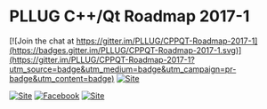 # PLLUG C++/Qt Roadmap 2017-1

[![Join the chat at https://gitter.im/PLLUG/CPPQT-Roadmap-2017-1](https://badges.gitter.im/PLLUG/CPPQT-Roadmap-2017-1.svg)](https://gitter.im/PLLUG/CPPQT-Roadmap-2017-1?utm_source=badge&utm_medium=badge&utm_campaign=pr-badge&utm_content=badge)
[![Site ](https://img.shields.io/badge/site%3A-https%3A%2F%2Fpllug.github.io%2FCPPQT--Roadmap--2017--1%2F-green.svg)](https://pllug.github.io/CPPQT-Roadmap-2017-1/)

[![Site ](https://img.shields.io/badge/site%3A-pllug.org.ua-green.svg)](http://pllug.org.ua)
[![Facebook ](https://img.shields.io/badge/Facebook%3A-https%3A%2F%2Fwww.facebook.com%2FPLLUGcommunity%2F-blue.svg)](https://www.facebook.com/PLLUGcommunity)
[![Site ](https://img.shields.io/badge/e--mail%3A-info%40pllug.org.ua-orange.svg)](mailto:info@pllug.org.ua)
